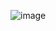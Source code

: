 ![image](https://github.com/TomoyaOka/CurlNoise_SimplexNoise/assets/73698770/982527f2-2c08-4c4e-9f27-4a08e1e6a025)